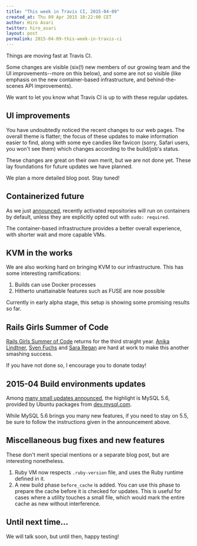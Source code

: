 ```yaml
---
title: "This week in Travis CI, 2015-04-09"
created_at: Thu 09 Apr 2015 10:22:00 CET
author: Hiro Asari
twitter: hiro_asari
layout: post
permalink: 2015-04-09-this-week-in-travis-ci
---
```


Things are moving fast at Travis CI.

Some changes are visible (six(!) new members of our growing team
and the UI improvements--more on this below), and some are not so visible (like emphasis on
the new container-based infrastructure, and behind-the-scenes API improvements).

We want to let you know what Travis CI is up to with these
regular updates.

## UI improvements
You have undoubtedly noticed the recent changes to our web pages.
The overall theme is flatter; the focus of these updates to make
information easier to find, along with some eye candies like favicon (sorry, Safari users, you won't see them)
which changes according to the build/job's status.

These changes are great on their own merit, but we are not done yet.
These lay foundations for future updates we have planned.

We plan a more detailed blog post.
Stay tuned!

## Containerized future
As we just [announced](/2015-03-31-docker-default-on-the-way/), recently
activated repositories will run on containers by default, unless they are
explicitly opted out with `sudo: required`.

The container-based infrastructure provides a better overall experience,
with shorter wait and more capable VMs.

## KVM in the works
We are also working hard on bringing KVM to our infrastructure.
This has some interesting ramifications:

1. Builds can use Docker processes
2. Hitherto unattainable features such as FUSE are now possible

Currently in early alpha stage, this setup is showing some promising results so far.

## Rails Girls Summer of Code
[Rails Girls Summer of Code](http://railsgirlssummerofcode.org/) returns for the third straight year.
[Anika Lindtner](https://twitter.com/langziehohr), [Sven Fuchs](https://twitter.com/svenfuchs)
and [Sara Regan](https://twitter.com/sareg0)
are hard at work to make this another smashing success.

If you have not done so, I encourage you to donate today!

## 2015-04 Build environments updates
Among [many small updates announced](http://docs.travis-ci.com/user/build-environment-updates/2015-04-09),
the highlight is MySQL 5.6, provided by Ubuntu packages from [dev.mysql.com](http://dev.mysql.com/downloads/mysql/).

While MySQL 5.6 brings you many new features, if you need to stay on 5.5, be sure to follow the instructions
given in the announcement above.

## Miscellaneous bug fixes and new features
These don't merit special mentions or a separate blog post, but are interesting nonetheless.

1. Ruby VM now respects `.ruby-version` file, and uses the Ruby runtime defined in it.
2. A new build phase `before_cache` is added. You can use this phase to prepare the cache before it is checked for updates.
    This is useful for cases where a utility touches a small file, which would mark the entire cache as new without interference.

## Until next time…
We will talk soon, but until then, happy testing!
